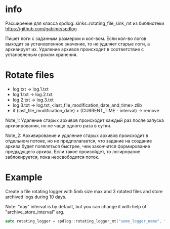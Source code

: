 # info
Расширение для класса spdlog::sinks::rotating_file_sink_mt из библиотеки https://github.com/gabime/spdlog .

Пишет логи с заданным размером и кол-вом. Если кол-во логов выходит за установленное значение, то не удаляет старые логи, а архивирует их. Удаление архивов происходит в соответствие с установленым сроком хранения.

# Rotate files
 * log.txt -> log.1.txt
 * log.1.txt -> log.2.txt
 * log.2.txt -> log.3.txt
 * log.3.txt -> log.txt_<last_file_modification_date_and_time>.zlib
 *  if (last_file_modification_date) > (CURRENT_TIME - interval) -> remove

Note_1: Удаление старых архивов происходит каждый раз после запуска архивирования, но не чаще одного раза в сутки.

Note_2: Архивирование и удаление старых архивов происходит в отдельном потоке, но не предполагается, что задание на создание архива будет появляться быстрее, чем закончится формирование предыдущего архива. Если такое произойдет, то логирование заблокируется, пока неосвободится поток.

# Example
Create a file rotating logger with 5mb size max and 3 rotated files and store archived logs during 10 days.

 Note: "day" interval is by default, but you can change it with help of "archive_store_interval" arg.

```C++
auto rotating_logger = spdlog::rotating_logger_mt("some_logger_name", "logs/mylogfile.txt", 100, 3, 10);
```
